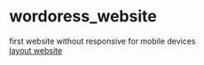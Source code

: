 # wordoress_website
first website without responsive for mobile devices 
<br>
[layout website](https://www.figma.com/file/dmDxKhqtcdB2tQagsgFz8U/WordPress2?node-id=0%3A2)
